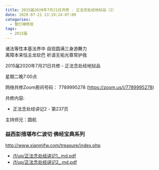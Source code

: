 ```yaml
---
title: 2015届2020年7月21日共修 - 正法念处经地狱品（2）
date: 2020-07-21 13:19:24-07:00
categories:
  - 慧灯禅修班
tags:
  - 2015届
---
```

诸法等性本基法界中 自现圆满三身游舞力  
离障本来怙主龙钦巴 祈请无垢光尊常护我  

2015届2020年7月21日共修 - 正法念处经地狱品 

星期二晚7:00点

网络共修Zoom房间号码： 7789995278 (<https://zoom.us/j/7789995278>)

共修内容: 

* 正法念处经讲记2 - 第237页

主持师兄：圆航

### 益西彭措堪布仁波切 佛经宝典系列
<http://www.xianmifw.com/treasure/index.php>

- [/f/up/正法念处经讲记1_.md.pdf](https://s3.ap-northeast-1.wasabisys.com/hdcx/hdv/f/up/正法念处经讲记1_.md.pdf)
- [/f/up/正法念处经讲记2_.md.pdf](https://s3.ap-northeast-1.wasabisys.com/hdcx/hdv/f/up/正法念处经讲记2_.md.pdf)

